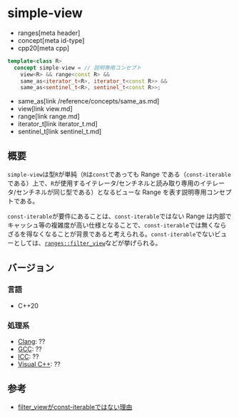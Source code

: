 # simple-view
* ranges[meta header]
* concept[meta id-type]
* cpp20[meta cpp]

```cpp
template<class R>
  concept simple-view = // 説明専用コンセプト
    view<R> && range<const R> &&
    same_as<iterator_t<R>, iterator_t<const R>> &&
    same_as<sentinel_t<R>, sentinel_t<const R>>;
```
* same_as[link /reference/concepts/same_as.md]
* view[link view.md]
* range[link range.md]
* iterator_t[link iterator_t.md]
* sentinel_t[link sentinel_t.md]

## 概要
`simple-view`は型`R`が単純（`R`は`const`であっても Range である（`const-iterable`である）上で、`R`が使用するイテレータ/センチネルと読み取り専用のイテレータ/センチネルが同じ型である）となるビューな Range を表す説明専用コンセプトである。

`const-iterable`が要件にあることは、`const-iterable`ではない Range は内部でキャッシュ等の複雑度が高い仕様となることで、`const-iterable`では無くならざるを得なくなることが背景であると考えられる。`const-iterable`でないビューとしては、[`ranges::filter_view`](filter_view.md)などが挙げられる。


## バージョン
### 言語
- C++20

### 処理系
- [Clang](/implementation.md#clang): ??
- [GCC](/implementation.md#gcc): ??
- [ICC](/implementation.md#icc): ??
- [Visual C++](/implementation.md#visual_cpp): ??


## 参考
- [filter_viewがconst-iterableではない理由](https://zenn.dev/onihusube/scraps/40a95c8f769414)

